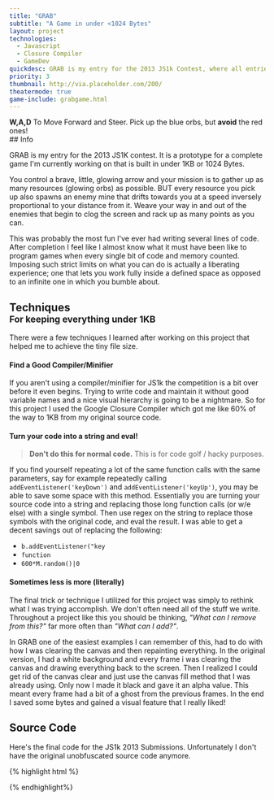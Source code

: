 ```yaml
---
title: "GRAB"
subtitle: "A Game in under <1024 Bytes"
layout: project
technologies:
  - Javascript
  - Closure Compiler
  - GameDev
quickdesc: GRAB is my entry for the 2013 JS1k Contest, where all entries must be under 1024 Bytes (1KB). It's a game where you control a little glowing arrow, and have to pick up the glowing orbs of your color while avoiding the bad ones.
priority: 3
thumbnail: http://via.placeholder.com/200/
theatermode: true
game-include: grabgame.html
---
```

<div class="figure-caption text-center">
  <strong>W,A,D</strong> To Move Forward and Steer. Pick up the blue orbs, but <strong>avoid</strong> the red ones!
</div>
## Info

GRAB is my entry for the 2013 JS1K contest. It is a prototype for a complete game I'm currently working on that is built in under 1KB or 1024 Bytes.

You control a brave, little, glowing arrow and your mission is to gather up as many resources (glowing orbs) as possible. BUT every resource you pick up also spawns an enemy mine that drifts towards you at a speed inversely proportional to your distance from it. Weave your way in and out of the enemies that begin to clog the screen and rack up as many points as you can.

This was probably the most fun I've ever had writing several lines of code. After completion I feel like I almost know what it must have been like to program games when every single bit of code and memory counted. Imposing such strict limits on what you can do is actually a liberating experience; one that lets you work fully inside a defined space as opposed to an infinite one in which you bumble about.

<h2>Techniques<br><small class="text-muted">For keeping everything under 1KB</small></h2>

There were a few techniques I learned after working on this project that helped me to achieve the tiny file size.

#### Find a Good Compiler/Minifier

If you aren't using a compiler/minifier for JS1k the competition is a bit over before it even begins. Trying to write code and maintain it without good variable names and a nice visual hierarchy is going to be a nightmare. So for this project I used the Google Closure Compiler which got me like 60% of the way to 1KB from my original source code.

#### Turn your code into a string and eval!

<blockquote class="blockquote border-warning blockquote-tiny"><strong>Don't do this for normal code.</strong> This is for code golf / hacky purposes.</blockquote>

If you find yourself repeating a lot of the same function calls with the same parameters, say for example repeatedly calling `addEventListener('keyDown')` and `addEventListener('keyUp')`, you may be able to save some space with this method. Essentially you are turning your source code into a string and replacing those long function calls (or w/e else) with a single symbol. Then use regex on the string to replace those symbols with the original code, and eval the result. I was able to get a decent savings out of replacing the following:
  - `b.addEventListener("key`
  - `function `
  - `600*M.random()|0`

#### Sometimes less is more (literally)

The final trick or technique I utilized for this project was simply to rethink what I was trying accomplish. We don't often need all of the stuff we write. Throughout a project like this you should be thinking, *"What can I remove from this?"* far more often than *"What can I add?"*. 

In GRAB one of the easiest examples I can remember of this, had to do with how I was clearing the canvas and then repainting everything. In the original version, I had a white background and every frame i was clearing the canvas and drawing everything back to the screen. Then I realized I could get rid of the canvas clear and just use the canvas fill method that I was already using. Only now I made it black and gave it an alpha value. This meant every frame had a bit of a ghost from the previous frames. In the end I saved some bytes and gained a visual feature that I really liked!


## Source Code

Here's the final code for the JS1k 2013 Submissions. Unfortunately I don't have the original unobfuscated source code anymore.

{% highlight html %}

<!DOCTYPE html>
<html>
  <head>
    <meta http-equiv="Content-Type" content="text/html; charset=UTF-8">
    <title>JS1k, 1k - Coin Grab</title>
    <meta charset="utf-8">
  </head>
  <body>
    <canvas id="c"></canvas>
    <script>
      var b = document.body;
      var c = document.getElementsByTagName('canvas')[0];
      var a = c.getContext('2d');
      document.body.clientWidth; // fix bug in webkit: http://qfox.nl/weblog/218
    </script>
    <script>
      eval('c.width=c.height=600;a.fillStyle="rgba(0,0,0,.3)";var e,f,h,j,k,l,m,p,q,r,s,t;w="strokeStyle";M=Math;W="#0AF";_y(){l=!0;j=`;k=`;p=m=300;r=q=0;s=-1.57;t=[]}_z(d){a.lineWidth=6;a[w]=d;a.stroke();a.lineWidth=2;a[w]="#FFF";a.stroke();a.beginPath();}y();setInterval(_(){a.fillRect(0,0,600,600);if(l){e&&(q+=0.5*M.cos(s),r+=0.5*M.sin(s));f&&(s-=0.05);h&&(s+=0.05);20>M.abs(m-j)&&20>M.abs(p-k)&&(j=`,k=`,t.push(`,`));m+=q;p+=r;q*=0.9;r*=0.9;a.translate(m,p);a.rotate(s+1.57);a.beginPath();a.moveTo(-10,10);a.lineTo(0,-15);a.lineTo(10,10);z(W);a.setTransform(1,0,0,1,0,0);a.arc(j,k,10,0,2*M.PI);z(W);for(i=0;i<t.length;i+=2){d=m-t[i],v=p-t[i+1],x=M.sqrt(d*d+v*v);20>x&&y();d=M.atan2(v,d);t[i]+=50*M.cos(d)/x;t[i+1]+=50*M.sin(d)/x;a.arc(t[i],t[i+1],10,0,2*M.PI);z("#F00")}}},16)~down",_(d){o=d.keyCode;87==o&&(e=!0);68==o&&(h=!0);65==o&&(f=!0)})~up",_(d){o=d.keyCode;87==o&&(e=!1);68==o&&(h=!1);65==o&&(f=!1)});'.replace(/_/g,'function ').replace(/~/g,';b.addEventListener("key').replace(/`/g,'600*M.random()|0'));
    </script>
  </body>
</html>
{% endhighlight%}
